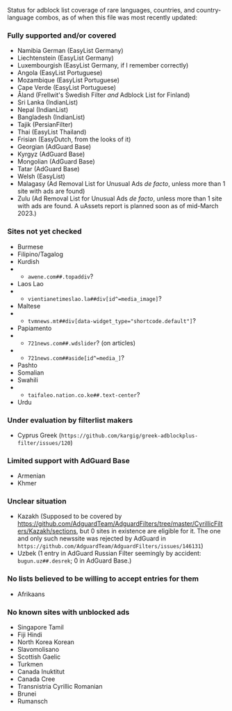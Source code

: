 Status for adblock list coverage of rare languages, countries, and country-language combos, as of when this file was most recently updated:

### Fully supported and/or covered
* Namibia German (EasyList Germany)
* Liechtenstein (EasyList Germany)
* Luxembourgish (EasyList Germany, if I remember correctly)
* Angola (EasyList Portuguese)
* Mozambique (EasyList Portuguese)
* Cape Verde (EasyList Portuguese)
* Åland (Frellwit's Swedish Filter <i>and</i> Adblock List for Finland)
* Sri Lanka (IndianList)
* Nepal (IndianList)
* Bangladesh (IndianList)
* Tajik (PersianFilter)
* Thai (EasyList Thailand)
* Frisian (EasyDutch, from the looks of it)
* Georgian (AdGuard Base)
* Kyrgyz (AdGuard Base)
* Mongolian (AdGuard Base)
* Tatar (AdGuard Base)
* Welsh (EasyList)
* Malagasy (Ad Removal List for Unusual Ads *de facto*, unless more than 1 site with ads are found)
* Zulu (Ad Removal List for Unusual Ads *de facto*, unless more than 1 site with ads are found. A uAssets report is planned soon as of mid-March 2023.)

### Sites not yet checked
* Burmese
* Filipino/Tagalog
* Kurdish
* * `awene.com##.topaddiv`?
* Laos Lao
* * `vientianetimeslao.la##div[id^=media_image]`?
* Maltese
* * `tvmnews.mt##div[data-widget_type="shortcode.default"]`?
* Papiamento
* * `721news.com##.wdslider`? (on articles)
* * `721news.com##aside[id^=media_]`?
* Pashto
* Somalian
* Swahili
* * `taifaleo.nation.co.ke##.text-center`?
* Urdu

### Under evaluation by filterlist makers
* Cyprus Greek (`https://github.com/kargig/greek-adblockplus-filter/issues/120`)

### Limited support with AdGuard Base
* Armenian
* Khmer

### Unclear situation
* Kazakh (Supposed to be covered by https://github.com/AdguardTeam/AdguardFilters/tree/master/CyrillicFilters/Kazakh/sections, but 0 sites in existence are eligible for it. The one and only such newssite was rejected by AdGuard in `https://github.com/AdguardTeam/AdguardFilters/issues/146131`)
* Uzbek (1 entry in AdGuard Russian Filter seemingly by accident: `bugun.uz##.desrek`; 0 in AdGuard Base.)

### No lists believed to be willing to accept entries for them
* Afrikaans

### No known sites with unblocked ads
* Singapore Tamil
* Fiji Hindi
* North Korea Korean
* Slavomolisano
* Scottish Gaelic
* Turkmen
* Canada Inuktitut
* Canada Cree
* Transnistria Cyrillic Romanian
* Brunei
* Rumansch
